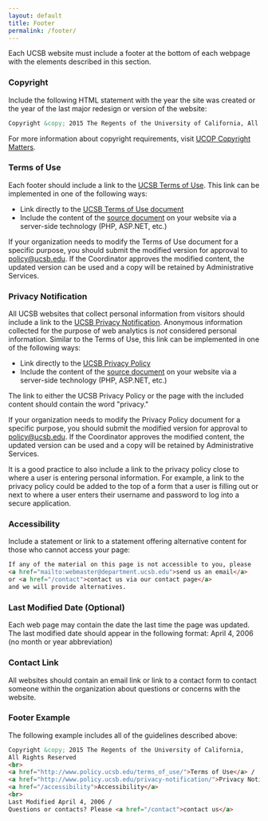 ```yaml
---
layout: default
title: Footer
permalink: /footer/
---
```


Each UCSB website must include a footer at the bottom of each webpage with the
elements described in this section.

### Copyright

Include the following HTML statement with the year the site was created or the
year of the last major redesign or version of the website:

```html
Copyright &copy; 2015 The Regents of the University of California, All Rights Reserved.
```

For more information about copyright requirements, visit
[UCOP Copyright Matters](http://copyright.universityofcalifornia.edu/).

### Terms of Use

Each footer should include a link to the
[UCSB Terms of Use](http://www.policy.ucsb.edu/terms_of_use/).
This link can be implemented in one of the following ways:

* Link directly to the [UCSB Terms of Use document](http://www.policy.ucsb.edu/terms_of_use/)
* Include the content of the [source document](http://www.policy.ucsb.edu/terms_of_use/) on your website via a server-side technology (PHP, ASP.NET, etc.)

If your organization needs to modify the Terms of Use document for a specific
purpose, you should submit the modified version for approval to
[policy@ucsb.edu](mailto:policy@ucsb.edu). If the Coordinator approves the
modified content, the updated version can be used and a copy will be retained
by Administrative Services.

### Privacy Notification

All UCSB websites that collect personal information from visitors should
include a link to the
[UCSB Privacy Notification](http://www.policy.ucsb.edu/privacy-notification/).
Anonymous information collected for the purpose of web analytics is *not*
considered personal information. Similar to the Terms of Use, this link can be
implemented in one of the following ways:

* Link directly to the [UCSB Privacy Policy](http://www.policy.ucsb.edu/privacy-notification/)
* Include the content of the [source document](http://www.policy.ucsb.edu/privacy-notification/content.html) on your website via a server-side technology (PHP, ASP.NET, etc.)

The link to either the UCSB Privacy Policy or the page with the included
content should contain the word "privacy."

If your organization needs to modify the Privacy Policy document for a specific
purpose, you should submit the modified version for approval to
[policy@ucsb.edu](mailto:policy@ucsb.edu). If the Coordinator approves the
modified content, the updated version can be used and a copy will be retained
by Administrative Services.

It is a good practice to also include a link to the privacy policy close to
where a user is entering personal information. For example, a link to the
privacy policy could be added to the top of a form that a user is filling out
or next to where a user enters their username and password to log into a
secure application.

### Accessibility

Include a statement or link to a statement offering alternative content for
those who cannot access your page:

```html
If any of the material on this page is not accessible to you, please
<a href="mailto:webmaster@department.ucsb.edu">send us an email</a>
or <a href="/contact">contact us via our contact page</a>
and we will provide alternatives.
```

### Last Modified Date (Optional)

Each web page may contain the date the last time the page was updated.
The last modified date should appear in the following format:
April 4, 2006 (no month or year abbreviation)

### Contact Link

All websites should contain an email link or link to a contact form to contact
someone within the organization about questions or concerns with the website.

### Footer Example

The following example includes all of the guidelines described above:

```html
Copyright &copy; 2015 The Regents of the University of California,
All Rights Reserved
<br>
<a href="http://www.policy.ucsb.edu/terms_of_use/">Terms of Use</a> /
<a href="http://www.policy.ucsb.edu/privacy-notification/">Privacy Notification</a> /
<a href="/accessibility">Accessibility</a>
<br>
Last Modified April 4, 2006 /
Questions or contacts? Please <a href="/contact">contact us</a>
```
